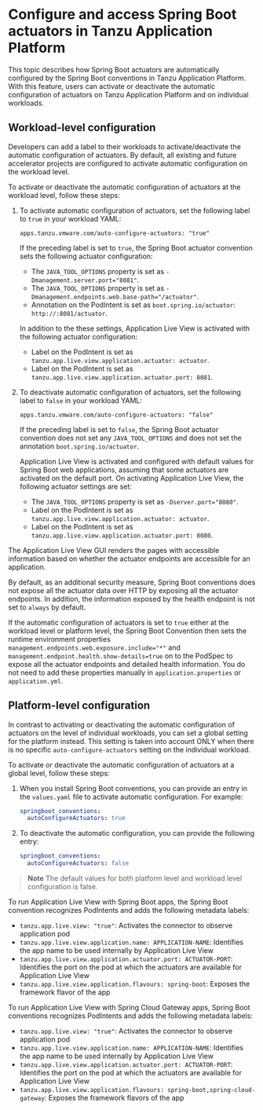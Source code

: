 # Configure and access Spring Boot actuators in Tanzu Application Platform

This topic describes how Spring Boot actuators are automatically configured by the Spring Boot
conventions in Tanzu Application Platform. With this feature, users can activate or deactivate the
automatic configuration of actuators on Tanzu Application Platform and on individual workloads.

## <a id='workload-config'></a>Workload-level configuration

Developers can add a label to their workloads to activate/deactivate the automatic configuration of
actuators. By default, all existing and future accelerator projects are configured to activate
automatic configuration on the workload level.

To activate or deactivate the automatic configuration of actuators at the workload level, follow these
steps:

1. To activate automatic configuration of actuators, set the following label to `true` in your
   workload YAML:

    `apps.tanzu.vmware.com/auto-configure-actuators: "true"`

    If the preceding label is set to `true`, the Spring Boot actuator convention sets the following
    actuator configuration:

    - The `JAVA_TOOL_OPTIONS` property is set as `-Dmanagement.server.port="8081"`.
    - The `JAVA_TOOL_OPTIONS` property is set as `-Dmanagement.endpoints.web.base-path="/actuator"`.
    - Annotation on the PodIntent is set as `boot.spring.io/actuator`: `http://:8081/actuator`.

    In addition to the these settings, Application Live View is activated with the following actuator
    configuration:

    - Label on the PodIntent is set as `tanzu.app.live.view.application.actuator: actuator`.
    - Label on the PodIntent is set as `tanzu.app.live.view.application.actuator.port: 8081`.

1. To deactivate automatic configuration of actuators, set the following label to `false` in your
   workload YAML:

    `apps.tanzu.vmware.com/auto-configure-actuators: "false"`

    If the preceding label is set to `false`, the Spring Boot actuator convention does not set any
    `JAVA_TOOL_OPTIONS` and does not set the annotation `boot.spring.io/actuator`.

    Application Live View is activated and configured with default values for Spring Boot web
    applications, assuming that some actuators are activated on the default port.
    On activating Application Live View, the following actuator settings are set:

    - The `JAVA_TOOL_OPTIONS` property is set as `-Dserver.port="8080"`.
    - Label on the PodIntent is set as `tanzu.app.live.view.application.actuator: actuator`.
    - Label on the PodIntent is set as `tanzu.app.live.view.application.actuator.port: 8080`.

The Application Live View GUI renders the pages with accessible information based on whether the
actuator endpoints are accessible for an application.

By default, as an additional security measure, Spring Boot conventions does not expose all the actuator
data over HTTP by exposing all the actuator endpoints.
In addition, the information exposed by the health endpoint is not set to `always` by default.

If the automatic configuration of actuators is set to `true` either at the workload level or platform
level, the Spring Boot Convention then sets the runtime environment properties
`management.endpoints.web.exposure.include="*"` and `management.endpoint.health.show-details=true`
on to the PodSpec to expose all the actuator endpoints and detailed health information.
You do not need to add these properties manually in `application.properties` or `application.yml`.

## <a id='platform-config'></a>Platform-level configuration

In contrast to activating or deactivating the automatic configuration of actuators on the level of
individual workloads, you can set a global setting for the platform instead.
This setting is taken into account ONLY when there is no specific `auto-configure-actuators` setting
on the individual workload.

To activate or deactivate the automatic configuration of actuators at a global level, follow these
steps:

1. When you install Spring Boot conventions, you can provide an entry in the `values.yaml` file to
   activate automatic configuration. For example:

    ```yaml
    springboot_conventions:
      autoConfigureActuators: true
    ```

1. To deactivate the automatic configuration, you can provide the following entry:

    ```yaml
    springboot_conventions:
      autoConfigureActuators: false
    ```

> **Note** The default values for both platform level and workload level configuration is false.

To run Application Live View with Spring Boot apps, the Spring Boot convention recognizes PodIntents
and adds the following metadata labels:

- `tanzu.app.live.view: "true"`: Activates the connector to observe application pod
- `tanzu.app.live.view.application.name: APPLICATION-NAME`: Identifies the app name to be used
  internally by Application Live View
- `tanzu.app.live.view.application.actuator.port: ACTUATOR-PORT`: Identifies the port on the pod at
  which the actuators are available for Application Live View
- `tanzu.app.live.view.application.flavours: spring-boot`: Exposes the framework flavor of the app

To run Application Live View with Spring Cloud Gateway apps, Spring Boot conventions recognizes
PodIntents and adds the following metadata labels:

- `tanzu.app.live.view: "true"`: Activates the connector to observe application pod
- `tanzu.app.live.view.application.name: APPLICATION-NAME`: Identifies the app name to be used
  internally by Application Live View
- `tanzu.app.live.view.application.actuator.port: ACTUATOR-PORT`: Identifies the port on the pod at
  which the actuators are available for Application Live View
- `tanzu.app.live.view.application.flavours: spring-boot,spring-cloud-gateway`: Exposes the framework
  flavors of the app
